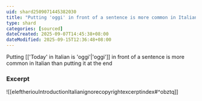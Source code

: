 ```yaml
---
uid: shard2509071445382030
title: "Putting 'oggi' in front of a sentence is more common in Italian than putting it at the end"
type: shard
categories: [sourced]
dateCreated: 2025-09-07T14:45:38+08:00
dateModified: 2025-09-15T12:36:48+08:00
---
```

Putting [['Today' in Italian is 'oggi'|'oggi']] in front of a sentence is more common in Italian than putting it at the end
### Excerpt
![[eleftheriouIntroductionItalianignorecopyrightexcerptindex#^obztq]]